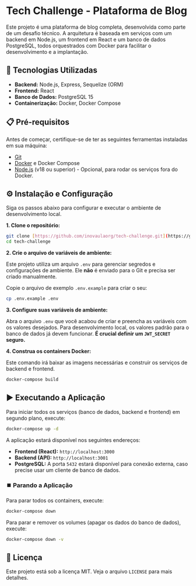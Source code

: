 # Tech Challenge - Plataforma de Blog

Este projeto é uma plataforma de blog completa, desenvolvida como parte de um desafio técnico. A arquitetura é baseada em serviços com um backend em Node.js, um frontend em React e um banco de dados PostgreSQL, todos orquestrados com Docker para facilitar o desenvolvimento e a implantação.

## 🚀 Tecnologias Utilizadas

-   **Backend:** Node.js, Express, Sequelize (ORM)
-   **Frontend:** React
-   **Banco de Dados:** PostgreSQL 15
-   **Containerização:** Docker, Docker Compose

## 📋 Pré-requisitos

Antes de começar, certifique-se de ter as seguintes ferramentas instaladas em sua máquina:

-   [Git](https://git-scm.com/)
-   [Docker](https://www.docker.com/products/docker-desktop/) e Docker Compose
-   [Node.js](https://nodejs.org/en/) (v18 ou superior) - Opcional, para rodar os serviços fora do Docker.

## ⚙️ Instalação e Configuração

Siga os passos abaixo para configurar e executar o ambiente de desenvolvimento local.

**1. Clone o repositório:**

```bash
git clone [https://github.com/inovaulaorg/tech-challenge.git](https://github.com/inovaulaorg/tech-challenge.git)
cd tech-challenge
```

**2. Crie o arquivo de variáveis de ambiente:**

Este projeto utiliza um arquivo `.env` para gerenciar segredos e configurações de ambiente. Ele **não** é enviado para o Git e precisa ser criado manualmente.

Copie o arquivo de exemplo `.env.example` para criar o seu:

```bash
cp .env.example .env
```

**3. Configure suas variáveis de ambiente:**

Abra o arquivo `.env` que você acabou de criar e preencha as variáveis com os valores desejados. Para desenvolvimento local, os valores padrão para o banco de dados já devem funcionar. **É crucial definir um `JWT_SECRET` seguro.**

**4. Construa os containers Docker:**

Este comando irá baixar as imagens necessárias e construir os serviços de backend e frontend.

```bash
docker-compose build
```

## ▶️ Executando a Aplicação

Para iniciar todos os serviços (banco de dados, backend e frontend) em segundo plano, execute:

```bash
docker-compose up -d
```

A aplicação estará disponível nos seguintes endereços:

-   **Frontend (React):** `http://localhost:3000`
-   **Backend (API):** `http://localhost:3001`
-   **PostgreSQL:** A porta `5432` estará disponível para conexão externa, caso precise usar um cliente de banco de dados.

### ⏹️ Parando a Aplicação

Para parar todos os containers, execute:

```bash
docker-compose down
```

Para parar e remover os volumes (apagar os dados do banco de dados), execute:
```bash
docker-compose down -v
```

## 📄 Licença

Este projeto está sob a licença MIT. Veja o arquivo `LICENSE` para mais detalhes.
